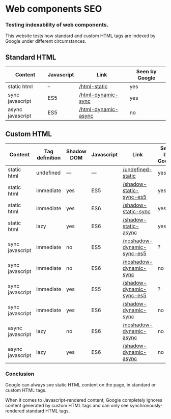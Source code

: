 # Web components SEO
### Testing indexability of web components.

This website tests how standard and custom HTML tags are indexed by Google under different circumstances.


## Standard HTML

| Content          | Javascript | Link                                                                                    | Seen by Google |
|------------------|------------|-----------------------------------------------------------------------------------------|----------------|
| static html      | –          | [/html-static](https://leofavre.github.io/web-components-seo/html-static)               | yes            |
| sync javascript  | ES5        | [/html-dynamic-sync](https://leofavre.github.io/web-components-seo/html-dynamic-sync)   | yes            |
| async javascript | ES5        | [/html-dynamic-async](https://leofavre.github.io/web-components-seo/html-dynamic-async) | no             |


## Custom HTML

| Content          | Tag definition | Shadow DOM | Javascript | Link                                                                                                    | Seen by Google |
|------------------|----------------|------------|------------|---------------------------------------------------------------------------------------------------------|----------------|
| static html      | undefined      | —          | —          | [/undefined-static](https://leofavre.github.io/web-components-seo/undefined-static)                     | yes            |
| static html      | immediate      | yes        | ES5        | [/shadow-static-sync-es5](https://leofavre.github.io/web-components-seo/shadow-static-sync-es5)         | yes            |
| static html      | immediate      | yes        | ES6        | [/shadow-static-sync](https://leofavre.github.io/web-components-seo/shadow-static-sync)                 | yes            |
| static html      | lazy           | yes        | ES6        | [/shadow-static-async](https://leofavre.github.io/web-components-seo/shadow-static-async)               | yes            |
| sync javascript  | immediate      | no         | ES5        | [/noshadow-dynamic-sync-es5](https://leofavre.github.io/web-components-seo/noshadow-dynamic-sync-es5)   | ?              |
| sync javascript  | immediate      | no         | ES6        | [/noshadow-dynamic-sync](https://leofavre.github.io/web-components-seo/noshadow-dynamic-sync)           | no             |
| sync javascript  | immediate      | yes        | ES5        | [/shadow-dynamic-sync-es5](https://leofavre.github.io/web-components-seo/shadow-dynamic-sync-es5)       | ?              |
| sync javascript  | immediate      | yes        | ES6        | [/shadow-dynamic-sync](https://leofavre.github.io/web-components-seo/shadow-dynamic-sync)               | no             |
| async javascript | lazy           | no         | ES6        | [/noshadow-dynamic-async](https://leofavre.github.io/web-components-seo/noshadow-dynamic-async)         | no             |
| async javascript | lazy           | yes        | ES6        | [/shadow-dynamic-async](https://leofavre.github.io/web-components-seo/shadow-dynamic-async)             | no             |

### Conclusion

Google can always see static HTML content on the page, in standard or custom HTML tags.

When it comes to Javascript-rendered content, Google completely ignores content generated by custom HTML tags and can only see synchronously-rendered standard HTML tags.